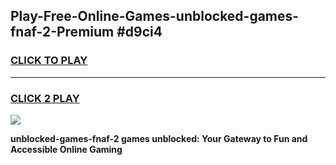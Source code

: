 
## Play-Free-Online-Games-unblocked-games-fnaf-2-Premium #d9ci4
<h3>
<a href="https://premium.freeplayer.one?title=unblocked-games-fnaf-2&ref=8M">CLICK TO PLAY</a></h3>
<hr>

<h3>
<a href="https://premium.freeplayer.one?title=unblocked-games-fnaf-2&ref=8M">CLICK 2 PLAY</a>
  
</h3>

<a href="https://premium.freeplayer.one?title=unblocked-games-fnaf-2&ref=8M"><img src="https://clearcache.store/games.png"></a>


**unblocked-games-fnaf-2 games unblocked: Your Gateway to Fun and Accessible Online Gaming**
